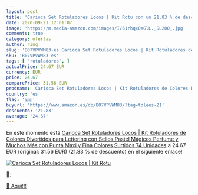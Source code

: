```yaml
---
layout: post
title: 'Carioca Set Rotuladores Locos | Kit Rotu con un 21.83 % de descuento'
date: 2020-09-21 12:01:07
image: 'https://m.media-amazon.com/images/I/61rhqx0aGlL._SL200_.jpg'
comments: true
category: ofertas
author: ring
slug: 'B07VPVWM83-es Carioca Set Rotuladores Locos | Kit Rotuladores de Colores...'
sku: 'B07VPVWM83-es'
tags: [ 'rotuladores', ]
actualPrice: 24.67 EUR
currency: EUR
price: 24.67
comparePrice: 31.56 EUR
prodname: 'Carioca Set Rotuladores Locos | Kit Rotuladores de Colores Divertidos para Lettering  con Sellos Pastel  Mágicos  Perfume y Muchos Más  con Punta Maxi y Fina  Colores Surtidos 74 Unidades'
country: 'es'
flag: '🇪🇸'
buyurl: 'https://www.amazon.es/dp/B07VPVWM83/?tag=tolees-21'
descuento: '21.83'
average: '24.67'
---
```


En este momento está [Carioca Set Rotuladores Locos | Kit Rotuladores de Colores Divertidos para Lettering  con Sellos Pastel  Mágicos  Perfume y Muchos Más  con Punta Maxi y Fina  Colores Surtidos 74 Unidades](https://www.amazon.es/dp/B07VPVWM83/?tag=tolees-21) a 24.67 EUR (original: 31.56 EUR) (21.83 %  de descuento) en el siguiente enlace!

[![Carioca Set Rotuladores Locos | Kit Rotu](https://m.media-amazon.com/images/I/61rhqx0aGlL._SL200_.jpg)](https://www.amazon.es/dp/B07VPVWM83/?tag=tolees-21)

🔎:


[🛒 Aquí!!!](https://www.amazon.es/dp/B07VPVWM83/?tag=tolees-21)

